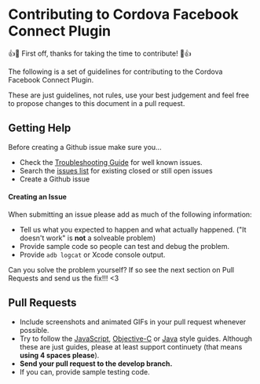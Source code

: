 # Contributing to Cordova Facebook Connect Plugin

:+1::tada: First off, thanks for taking the time to contribute! :tada::+1:

The following is a set of guidelines for contributing to the Cordova Facebook Connect Plugin.

These are just guidelines, not rules, use your best judgement and feel free to propose changes to this document in a pull request.

## Getting Help

Before creating a Github issue make sure you...

- Check the [Troubleshooting Guide](./docs/TROUBLESHOOTING.md) for well known issues.
- Search the [issues list](https://github.com/cordova-plugin-facebook-connect/cordova-plugin-facebook-connect/issues) for existing closed or still open issues
- Create a Github issue

#### Creating an Issue

When submitting an issue please add as much of the following information:

- Tell us what you expected to happen and what actually happened. ("It doesn't work" is **not** a solveable problem)
- Provide sample code so people can test and debug the problem.
- Provide `adb logcat` or Xcode console output.

Can you solve the problem yourself? If so see the next section on Pull Requests and send us the fix!!! <3

## Pull Requests

- Include screenshots and animated GIFs in your pull request whenever possible.
- Try to follow the [JavaScript](https://github.com/Wizcorp/javascript-styleguide/blob/master/README.md), [Objective-C](http://google-styleguide.googlecode.com/svn/trunk/objcguide.xml) or [Java](https://google-styleguide.googlecode.com/svn/trunk/javaguide.html) style guides. Although these are just guides, please at least support continuety (that means **using 4 spaces please**).
- **Send your pull request to the develop branch.**
- If you can, provide sample testing code.